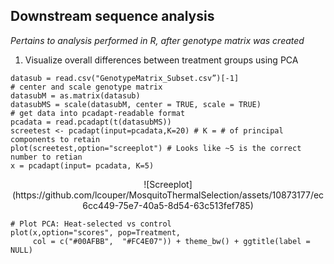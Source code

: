 ## Downstream sequence analysis
*Pertains to analysis performed in R, after genotype matrix was created*

1. Visualize overall differences between treatment groups using PCA 

```
datasub = read.csv("GenotypeMatrix_Subset.csv”)[-1]
# center and scale genotype matrix
datasubM = as.matrix(datasub)
datasubMS = scale(datasubM, center = TRUE, scale = TRUE)
# get data into pcadapt-readable format
pcadata = read.pcadapt(t(datasubMS)) 
screetest <- pcadapt(input=pcadata,K=20) # K = # of principal components to retain
plot(screetest,option="screeplot") # Looks like ~5 is the correct number to retian
x = pcadapt(input= pcadata, K=5)
```
<p align="center">
![Screeplot](https://github.com/lcouper/MosquitoThermalSelection/assets/10873177/ec6cc449-75e7-40a5-8d54-63c513fef785)
  </p>   
  


```
# Plot PCA: Heat-selected vs control 
plot(x,option="scores", pop=Treatment, 
     col = c("#00AFBB",  "#FC4E07")) + theme_bw() + ggtitle(label = NULL)
```
